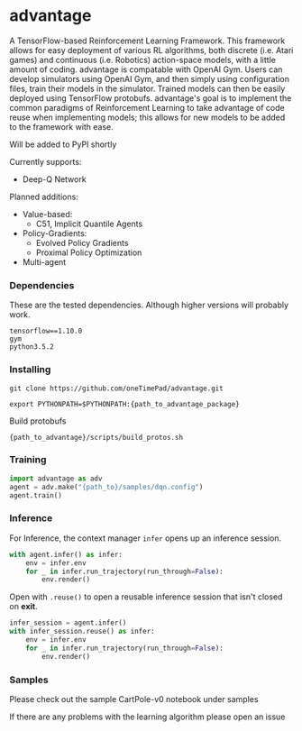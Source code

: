 # advantage
A TensorFlow-based Reinforcement Learning Framework. This framework allows for easy deployment of various RL algorithms, both discrete (i.e. Atari games) and continuous (i.e. Robotics) action-space models, with a little amount of coding. advantage is compatable with OpenAI Gym. Users can develop simulators using OpenAI Gym, and then simply using configuration files, train their models in the simulator. Trained models can then be easily deployed using TensorFlow protobufs. advantage's goal is to implement the common paradigms of Reinforcement Learning to take advantage of code reuse when implementing models; this allows for new models to be added to the framework with ease.

Will be added to PyPI shortly

Currently supports:
 - Deep-Q Network

Planned additions:
  - Value-based:
    - C51, Implicit Quantile Agents
  - Policy-Gradients:
     - Evolved Policy Gradients
     - Proximal Policy Optimization
  - Multi-agent
  
### Dependencies 
These are the tested dependencies. Although higher versions will probably work.
```
tensorflow==1.10.0 
gym
python3.5.2 
```
  
### Installing
```
git clone https://github.com/oneTimePad/advantage.git

export PYTHONPATH=$PYTHONPATH:{path_to_advantage_package}
```
Build protobufs
```
{path_to_advantage}/scripts/build_protos.sh
```

### Training
``` python
import advantage as adv
agent = adv.make("{path_to}/samples/dqn.config")
agent.train()
````

### Inference
For Inference, the context manager `infer` opens up 
an inference session. 
``` python
with agent.infer() as infer:
    env = infer.env
    for _ in infer.run_trajectory(run_through=False):
        env.render()
```
Open with `.reuse()` to 
open a reusable inference session that isn't closed
on __exit__.
``` python
infer_session = agent.infer()
with infer_session.reuse() as infer:
    env = infer.env
    for _ in infer.run_trajectory(run_through=False):
        env.render()
```

### Samples
Please check out the sample CartPole-v0 notebook under samples

If there are any problems with the learning algorithm please open an issue
